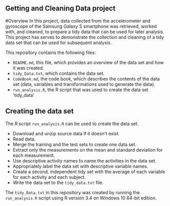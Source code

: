 ## Getting and Cleaning Data project

#Overview
In this project, data collected from the accelerometer and gyroscope of the Samsung Galaxy S smartphone was retrieved, worked with, and cleaned, to prepare a tidy data that can be used for later analysis. This project has serves to demonstrate the collection and cleaning of a tidy data set that can be used for subsequent analysis.

This repository contains the following files:

- `README.md`, this file, which provides an overview of the data set and how it was created.
- `tidy_Data.txt`, which contains the data set.
- `CodeBook.md`, the code book, which describes the contents of the data set (data, variables and transformations used to generate the data).
- `run_analysis.R`, the R script that was used to create the data set 'tidy_data'

## Creating the data set <a name="creating-data-set"></a>

The R script `run_analysis.R` can be used to create the data set. 

- Download and unzip source data if it doesn't exist.
- Read data.
- Merge the training and the test sets to create one data set.
- Extract only the measurements on the mean and standard deviation for each measurement.
- Use descriptive activity names to name the activities in the data set.
- Appropriately label the data set with descriptive variable names.
- Create a second, independent tidy set with the average of each variable for each activity and each subject.
- Write the data set to the `tidy_data.txt` file.

The `tidy_Data.txt` in this repository was created by running the `run_analysis.R` script using R version 3.4 on Windows 10 64-bit edition.

